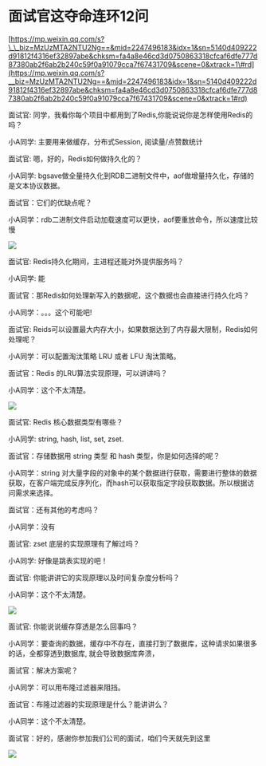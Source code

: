 # 面试官这夺命连环12问

[https://mp.weixin.qq.com/s?\_\_biz=MzUzMTA2NTU2Ng==&mid=2247496183&idx=1&sn=5140d409222d91812f4316ef32897abe&chksm=fa4a8e46cd3d0750863318cfcaf6dfe777d87380ab2f6ab2b240c59f0a91079cca7f67431709&scene=0&xtrack=1\#rd](https://mp.weixin.qq.com/s?__biz=MzUzMTA2NTU2Ng==&mid=2247496183&idx=1&sn=5140d409222d91812f4316ef32897abe&chksm=fa4a8e46cd3d0750863318cfcaf6dfe777d87380ab2f6ab2b240c59f0a91079cca7f67431709&scene=0&xtrack=1#rd)

面试官: 同学，我看你每个项目中都用到了Redis,你能说说你是怎样使用Redis的吗？  


小A同学: 主要用来做缓存，分布式Session, 阅读量/点赞数统计

面试官: 嗯，好的，Redis如何做持久化的？ 

小A同学: bgsave做全量持久化到RDB二进制文件中，aof做增量持久化，存储的是文本协议数据。  

面试官：它们的优缺点呢？

小A同学：rdb二进制文件启动加载速度可以更快，aof要重放命令，所以速度比较慢

![](https://mmbiz.qpic.cn/mmbiz_jpg/LJXhQIbo682DgqVEqRiaf9AYkGrwGq9PEVvmZ2icMGGeC1eUUuLRwWnhHDyGuM1P5w6LBapOpaZznuWv2Ns0mqRg/640?wx_fmt=jpeg&tp=webp&wxfrom=5&wx_lazy=1&wx_co=1)

面试官: Redis持久化期间，主进程还能对外提供服务吗？

小A同学: 能

面试官：那Redis如何处理新写入的数据呢，这个数据也会直接进行持久化吗？ 

小A同学：。。。这个可能吧!     

面试官: Reids可以设置最大内存大小，如果数据达到了内存最大限制，Redis如何处理呢？

小A同学：可以配置淘汰策略 LRU 或者 LFU 淘汰策略。

面试官：Redis 的LRU算法实现原理，可以讲讲吗？

小A同学：这个不太清楚。

![](https://mmbiz.qpic.cn/mmbiz_jpg/LJXhQIbo682DgqVEqRiaf9AYkGrwGq9PETFicFcCIKicgLicK8r8zuTxQKS38qb4UkY17Eq5ShwicrGoJEbuDxlcsZw/640?wx_fmt=jpeg&tp=webp&wxfrom=5&wx_lazy=1&wx_co=1)

面试官: Redis 核心数据类型有哪些？

小A同学: string, hash, list, set, zset.

面试官：存储数据用 string 类型 和 hash 类型，你是如何选择的呢？

小A同学：string 对大量字段的对象中的某个数据进行获取，需要进行整体的数据获取，在客户端完成反序列化，而hash可以获取指定字段获取数据。所以根据访问需求来选择。

面试官：还有其他的考虑吗？ 

小A同学：没有

面试官: zset 底层的实现原理有了解过吗？

小A同学: 好像是跳表实现的吧！

面试官: 你能讲讲它的实现原理以及时间复杂度分析吗？

小A同学：这个不太清楚。 

![](https://mmbiz.qpic.cn/mmbiz_jpg/LJXhQIbo682DgqVEqRiaf9AYkGrwGq9PEzb7BPrrlnNUa3pANSs9ZWKzhxOwJViaQFVyngd3wxMl1Ot6au0Gt2ZQ/640?wx_fmt=jpeg&tp=webp&wxfrom=5&wx_lazy=1&wx_co=1)

面试官: 你能说说缓存穿透是怎么回事吗？

小A同学：要查询的数据，缓存中不存在，直接打到了数据库，这种请求如果很多的话，全都穿透到数据库, 就会导致数据库奔溃，

面试官：解决方案呢？

小A同学：可以用布隆过滤器来阻挡。

面试官：布隆过滤器的实现原理是什么？能讲讲么？

小A同学：这个不太清楚。

面试官：好的，感谢你参加我们公司的面试，咱们今天就先到这里

![](https://mmbiz.qpic.cn/mmbiz_jpg/LJXhQIbo682DgqVEqRiaf9AYkGrwGq9PE0nRQRibRy5CCPHlqXZJnFvUjj9aJlLNc8HSFJVpibsdykfDvhAly0zSA/640?wx_fmt=jpeg&tp=webp&wxfrom=5&wx_lazy=1&wx_co=1)

